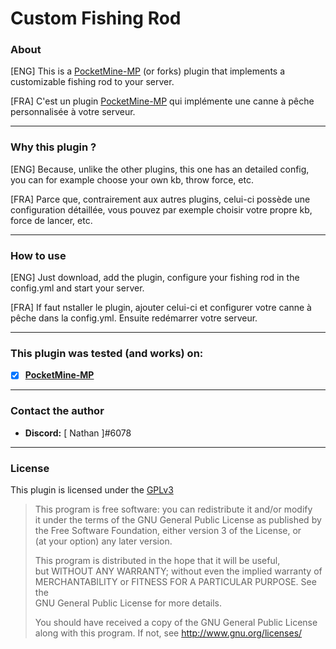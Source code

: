 # Custom Fishing Rod
### About

[ENG] This is a [PocketMine-MP](https://github.com/pmmp/PocketMine-MP) (or forks) plugin that implements a customizable fishing rod to your server.

[FRA] C'est un plugin [PocketMine-MP](https://github.com/pmmp/PocketMine-MP) qui implémente une canne à pêche personnalisée à votre serveur.

---

### Why this plugin ?

[ENG] Because, unlike the other plugins, this one has an detailed config, you can for example choose your own kb, throw force, etc.

[FRA] Parce que, contrairement aux autres plugins, celui-ci possède une configuration détaillée, vous pouvez par exemple choisir votre propre kb, force de lancer, etc.

---

### How to use

[ENG] Just download, add the plugin, configure your fishing rod in the config.yml and start your server.
 
[FRA] If faut nstaller le plugin, ajouter celui-ci et configurer votre canne à pêche dans la config.yml. Ensuite redémarrer votre serveur.

---

### **This plugin was tested (and works) on:**

- [x] **[PocketMine-MP](https://github.com/pmmp/PocketMine-MP)**

---

### Contact the author

- **Discord:** [ Nathan ]#6078

--- 

### License
This plugin is licensed under the [GPLv3](http://www.gnu.org/licenses/gpl-3.0.html)

>This program is free software: you can redistribute it and/or modify<br/>
>it under the terms of the GNU General Public License as published by<br/>
>the Free Software Foundation, either version 3 of the License, or<br/>
>(at your option) any later version.<br/>
>
>This program is distributed in the hope that it will be useful,<br/>
>but WITHOUT ANY WARRANTY; without even the implied warranty of<br/>
>MERCHANTABILITY or FITNESS FOR A PARTICULAR PURPOSE.  See the<br/>
>GNU General Public License for more details.<br/>
>
>You should have received a copy of the GNU General Public License<br/>
>along with this program.  If not, see http://www.gnu.org/licenses/     